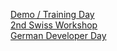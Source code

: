 [Demo / Training Day](/events/switzerland2014/trainingday/)<br />
[2nd Swiss Workshop](/events/switzerland2014/)<br />
[German Developer Day](/events/germany2014/)<br />
</div>
